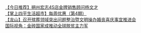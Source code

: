  
[【今日推荐】朔州宏志4S店金牌销售顾问杨文才](http://www.dianyue.me/archives/961/2cxpfu1kt782bnmt/)  
[【掌上四平生活超市】每周优惠（第4期）](http://www.dianyue.me/archives/084/y9bi7r1v84hsqn73/)  
[【龙山】召开殡葬领域突出问题整治暨文明操办婚丧喜庆事宜推进会](http://www.dianyue.me/archives/459/zmi8u3lhon5ivfua/)  
[国际视角：金砖国家成推动全球脱贫主力军](http://www.dianyue.me/archives/308/zfhuht6xpy16m7an/)